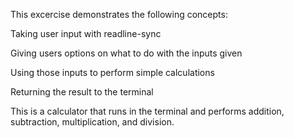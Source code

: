 This excercise demonstrates the following concepts:

Taking user input with readline-sync

Giving users options on what to do with the inputs given

Using those inputs to perform simple calculations

Returning the result to the terminal

This is a calculator that runs in the terminal and performs addition, subtraction, multiplication, and division. 